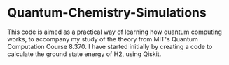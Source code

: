 # Quantum-Chemistry-Simulations
This code is aimed as a practical way of learning how quantum computing works, to accompany my study of the theory from MIT's Quantum Computation Course 8.370. I have started initially by creating a code to calculate the ground state energy of H2, using Qiskit. 
